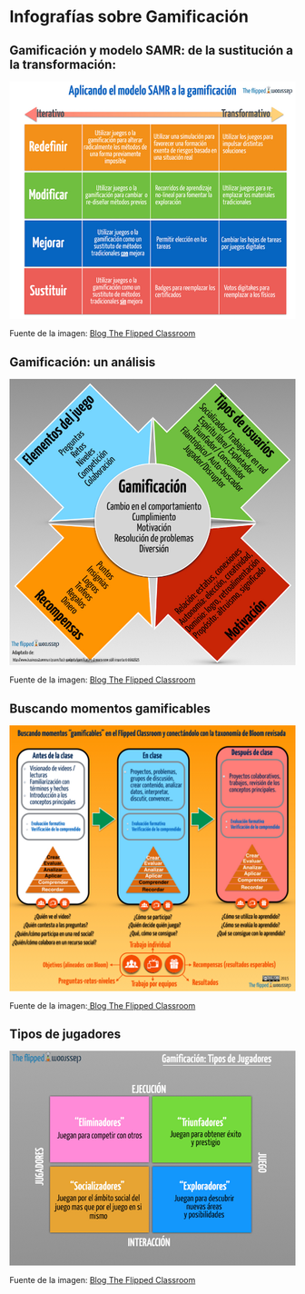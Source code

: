 # Infografías sobre Gamificación

## Gamificación y modelo SAMR: de la sustitución a la transformación:


![](img/samr-gamification.001.jpg)


Fuente de la imagen: [Blog The Flipped Classroom](http://www.theflippedclassroom.es/3-infograficos-sobre-gamificacion/)

## Gamificación: un análisis


![](img/gamificat_pil.001.jpg)


Fuente de la imagen: [Blog The Flipped Classroom](http://www.theflippedclassroom.es/4-infograficos-sobre-gamificacion-12/)

## Buscando momentos gamificables


![](img/bloomygamificacion.001.jpg)  


Fuente de la imagen:[ Blog The Flipped Classroom](http://www.theflippedclassroom.es/4-infograficos-sobre-gamificacion-12/)

## Tipos de jugadores


![](img/types_players.001.jpg)


Fuente de la imagen: [Blog The Flipped Classroom](http://www.theflippedclassroom.es/3-infograficos-sobre-gamificacion/)